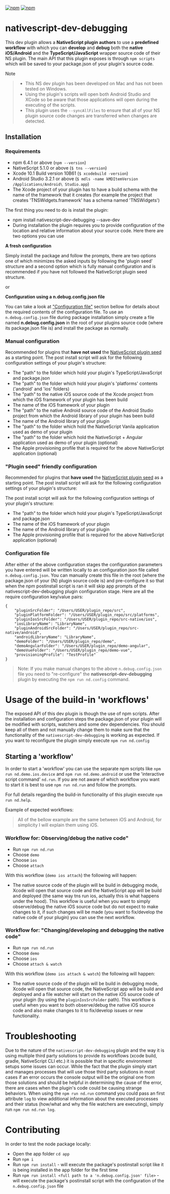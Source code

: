 [![npm](https://img.shields.io/npm/v/nativescript-dev-debugging.svg)](https://www.npmjs.com/package/nativescript-dev-debugging)
[![npm](https://img.shields.io/npm/dt/nativescript-dev-debugging.svg?label=npm%20downloads)](https://www.npmjs.com/package/nativescript-dev-debugging)

# nativescript-dev-debugging

This dev plugin allows a __NativeScript plugin authors__ to use a **predefined workflow** with which you can **develop** and **debug** both the **native iOS/Android** and the **TypeScript/JavaScript** wrapper source code of their NS plugin. The main API that this plugin exposes is through `npm scripts` which will be saved to your package.json of your plugin's source code.

Note
> - This NS dev plugin has been developed on Mac and has not been tested on Windows.
> - Using the plugin's scripts will open both Android Studio and XCode so be aware that those applications will open during the executing of the scripts.
> - This plugin uses the `--syncAllFiles` to ensure that all of your NS plugin source code changes are transferred when changes are detected.

## Installation

### Requirements

- npm 6.4.1 or above (`npm --version`)
- NativeScript 5.1.0 or above (`$ tns --version`)
- Xcode 10.1 Build version 10B61 (`$ xcodebuild -version`)
- Android Studio 3.2.1 or above (`$ mdls -name kMDItemVersion /Applications/Android\ Studio.app`)
- The Xcode project of your plugin has to have a build schema with the name of the framework that it creates (for example the project that creates 'TNSWidgets.framework' has a schema named 'TNSWidgets')

The first thing you need to do is install the plugin:

- npm install nativescript-dev-debugging --save-dev
- During installation the plugin requires you to provide configuration of the location and relative information about your source code. Here there are two options you can use 

**A fresh configuration**

Simply install the package and follow the prompts, there are two options one of which minimizes the asked inputs by following the 'plugin seed' structure and a second option which is fully manual configuration and is recommended if you have not followed the NativeScript plugin seed structure.

or

**Configuration using a n.debug.config.json file**

You can take a look at ["Configuration file"](#config_file) section bellow for details about the required contents of the configuration file. To use an `n.debug.config.json` file during package installation simply create a file named __n.debug.config.json__ in the root of your plugins source code (where its package.json file is) and install the package as normally.


### Manual configuration

Recommended for plugins that **have not used** the [NativeScript plugin seed](https://github.com/NativeScript/nativescript-plugin-seed) as a starting point. The post install script will ask for the following configuration settings of your plugin's structure:

- The "path" to the folder which hold your plugin's TypeScript/JavaScript and package.json
- The "path" to the folder which hold your plugin's 'platforms' contents ('android' and 'ios' folders)
- The "path" to the native iOS source code of the Xcode project from which the iOS framework of your plugin has been build
- The name of the iOS framework of your plugin
- The "path" to the native Android source code of the Android Studio project from which the Android library of your plugin has been build
- The name of the Android library of your plugin
- The "path" to the folder which hold the NativeScript Vanila application used as demo of your plugin
- The "path" to the folder which hold the NativeScript + Angular application used as demo of your plugin (optional)
- The Apple provisioning profile that is required for the above NativeScript application (optional) 

### "Plugin seed" friendly configuration

Recommended for plugins that **have used** the [NativeScript plugin seed](https://github.com/NativeScript/nativescript-plugin-seed) as a starting point. The post install script will ask for the following configuration settings of your plugin's structure:

The post install script will ask for the following configuration settings of your plugin's structure:

- The "path" to the folder which hold your plugin's TypeScript/JavaScript and package.json
- The name of the iOS framework of your plugin
- The name of the Android library of your plugin
- The Apple provisioning profile that is required for the above NativeScript application (optional)

### <a name="config_file"></a>Configuration file

After either of the above configuration stages the configuration parameters you have entered will be written locally to an configuration json file called `n.debug.config.json`. You can manually create this file in the root (where the package.json of your {N} plugin source code is) and pre-configure it so that when the npm postinstall script is ran it will skip app prompts of the nativescript-dev-debugging plugin configuration stage. Here are all the require configuration key/value pairs:

```
{
	"pluginSrcFolder": "/Users/USER/plugin_repo/src",
	"pluginPlatformFolder": "/Users/USER/plugin_repo/src/platforms",
	"pluginIosSrcFolder": "/Users/USER/plugin_repo/src-native/ios",
	"iosLibraryName": "LibraryName",
	"pluginAndroidSrcFolder": "/Users/USER/plugin_repo/src-native/android",
	"androidLibraryName": "LibraryName",
	"demoFolder": "/Users/USER/plugin_repo/demo",
	"demoAngularFolder": "/Users/USER/plugin_repo/demo-angular",
	"demoVueFolder": "/Users/USER/plugin_repo/demo-vue",
	"provisioningProfile": "TestProfile"
}
```

> Note: If you make manual changes to the above `n.debug.config.json` file you need to "re-configure" the __nativescript-dev-debugging__ plugin by executing the `npm run nd.config` command.

# Usage of the build-in 'workflows'

The exposed API of this dev plugin is though the use of npm scripts. After the installation and configuration steps the package.json of your plugin will be modified with scripts, watchers and some dev dependencies. You should keep all of them and not manually change them to make sure that the functionality of the `nativescript-dev-debugging` is working as expected. If you want to reconfigure the plugin simply execute `npm run nd.config`

## Starting a 'workflow'

In order to start a 'workflow' you can use the separate npm scripts like `npm run nd.demo.ios.device` and `npm run nd.demo.android` or use the 'interactive script command' `nd.run`. If you are not aware of which workflow you want to start it is best to use `npm run nd.run` and follow the prompts.

For full details regarding the build-in functionality of this plugin execute `npm run nd.help`.

Example of expected workflows:
> All of the bellow example are the same between iOS and Android, for simplicity I will explain them using iOS.

### Workflow for: Observing/debug the native code"

- Run `npm run nd.run`
- Choose `demo`
- Choose `ios`
- Choose `attach`

With this workflow (`demo ios attach`) the following will happen:
- The native source code of the plugin will be build in debugging mode, Xcode will open that source code and the NativeScript app will be build and deployed (the same way tns run ios, actually this is what happens under the hood). This workflow is useful when you want to simply observe/debug the native iOS source code but do not expect to make changes to it, if such changes will be made (you want to fix/develop the native code of your plugin) you can use the next workflow.

### Workflow for: "Changing/developing and debugging the native code"

- Run `npm run nd.run`
- Choose `demo`
- Choose `ios`
- Choose `attach & watch`

With this workflow (`demo ios attach & watch`) the following will happen:
- The native source code of the plugin will be build in debugging mode, Xcode will open that source code, the NativeScript app will be build and deployed and a file watcher will start on the native iOS source code of your plugin (by using the `pluginIosSrcFolder` path). This workflow is useful when you want to both observe/debug the native iOS source code and also make changes to it to fix/develop issues or new functionality.

# Troubleshooting

Due to the nature of the `nativescript-dev-debugging` plugin and the way it is using multiple third party solutions to provide its workflows (xcode build, gradle, NativeScript CLI etc.) it is possible that in specific environment setups some issues can occur. While the fact that the plugin simply start and manages processes that will use those third party solutions in most cases if an error occurs the console output will be the original one from those solutions and should be helpful in determining the cause of the error, there are cases when the plugin's code could be causing strange behaviors. When using the `npm run nd.run` command you could pass an first attribute `log` to view additional information about the executed processes and their status (how/what and why the file watchers are executing), simply run `npm run nd.run log`. 

# Contributing

In order to test the node package locally:
- Open the app folder `cd app`
- Run `npm i`
- Run `npm run install` - will execute the package's postinstall script like it is being installed in the app folder for the first time
- Run `npm run install <full path to a 'n.debug.config.json' file>` - will execute the package's postinstall script with the configuration of the `n.debug.config.json` file
